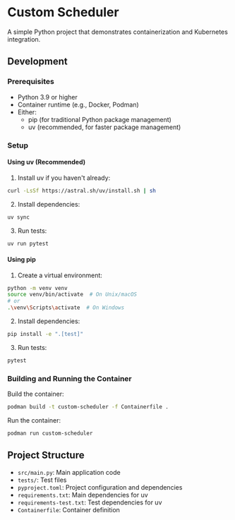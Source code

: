 # Custom Scheduler

A simple Python project that demonstrates containerization and Kubernetes integration.

## Development

### Prerequisites

- Python 3.9 or higher
- Container runtime (e.g., Docker, Podman)
- Either:
  - pip (for traditional Python package management)
  - uv (recommended, for faster package management)

### Setup

#### Using uv (Recommended)

1. Install uv if you haven't already:
```bash
curl -LsSf https://astral.sh/uv/install.sh | sh
```

2. Install dependencies:
```bash
uv sync
```

3. Run tests:
```bash
uv run pytest
```

#### Using pip

1. Create a virtual environment:
```bash
python -m venv venv
source venv/bin/activate  # On Unix/macOS
# or
.\venv\Scripts\activate  # On Windows
```

2. Install dependencies:
```bash
pip install -e ".[test]"
```

3. Run tests:
```bash
pytest
```

### Building and Running the Container

Build the container:
```bash
podman build -t custom-scheduler -f Containerfile .
```

Run the container:
```bash
podman run custom-scheduler
```

## Project Structure

- `src/main.py`: Main application code
- `tests/`: Test files
- `pyproject.toml`: Project configuration and dependencies
- `requirements.txt`: Main dependencies for uv
- `requirements-test.txt`: Test dependencies for uv
- `Containerfile`: Container definition 